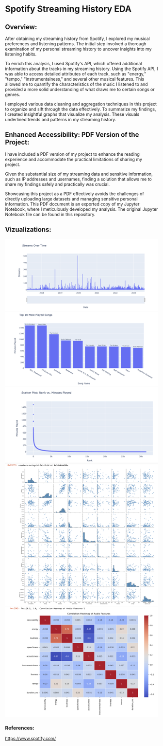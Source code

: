 
# Spotify Streaming History EDA


## Overview:

After obtaining my streaming history from Spotify, I explored my musical preferences and listening patterns. The initial step involved a thorough examination of my personal streaming history to uncover insights into my listening habits. 

To enrich this analysis, I used Spotify's API, which offered additional information about the tracks in my streaming history.
Using the Spotify API, I was able to access detailed attributes of each track, such as "energy," "tempo," "instrumentalness," and several other musical features. This allowed me to quantify the characteristics of the music I listened to and provided a more solid understanding of what draws me to certain songs or genres.

I employed various data cleaning and aggregation techniques in this project to organize and sift through the data effectively. To summarize my findings, I created insightful graphs that visualize my analysis. These visuals underlined trends and patterns in my streaming history.

## Enhanced Accessibility: PDF Version of the Project:
I have included a  PDF version of my project to enhance the reading experience and accommodate the practical limitations of sharing my project.

 Given the substantial size of my streaming data and sensitive information, such as IP addresses and usernames, finding a solution that allows me to share my findings safely and practically was crucial.

Showcasing this project as a PDF effectively avoids the challenges of directly uploading large datasets and managing sensitive personal information. This PDF document is an exported copy of my Jupyter Notebook, where I meticulously developed my analysis. The original Jupyter Notebook file can be found in this repository. 

## Vizualizations:

![Streams Over Time](images/Streams%20Over%20Time.png)
![Top 10 Most Played Songs](images/Top%2010%20Most%20Played%20Songs.png)
![Scatter Plot Rank Vs. Minutes Played](images/Scatter%20Plot%20Rank%20Vs.%20Minutes%20Played.png)
![Audio Features Pairplot](images/Audio%20Features%20Pairplot.png)
![Audio Features Correlation Heat Map](images/Audio%20Features%20Correlation%20Heat%20Map.png)

### References:
https://www.spotify.com/


